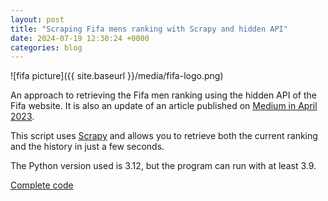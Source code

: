 ```yaml
---
layout: post
title: "Scraping Fifa mens ranking with Scrapy and hidden API"
date: 2024-07-19 12:30:24 +0000
categories: blog
---
```


![fifa picture]({{ site.baseurl }}/media/fifa-logo.png)


An approach to retrieving the Fifa men ranking using the hidden API of the Fifa website.
It is also an update of an article published on [Medium in April 2023](https://medium.com/@rico69/scraping-fifa-mens-ranking-with-scrapy-and-hidden-api-7799570b7737).

This script uses [Scrapy](https://scrapy.org/) and allows you to retrieve both the current ranking and the history in just a few seconds.

The Python version used is 3.12, but the program can run with at least 3.9.

[Complete code](https://github.com/hericlibong/HIDDEN_API_FIFA_RANKING_MEN_SCRAPING/tree/main)
